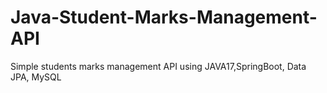 # Java-Student-Marks-Management-API
Simple students marks management API using JAVA17,SpringBoot, Data JPA, MySQL
